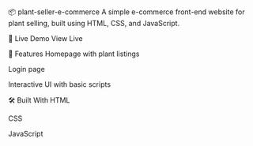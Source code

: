 📦 plant-seller-e-commerce
A simple e-commerce front-end website for plant selling, built using HTML, CSS, and JavaScript.

🚀 Live Demo
View Live

📁 Features
Homepage with plant listings

Login page

Interactive UI with basic scripts

🛠️ Built With
HTML

CSS

JavaScript


